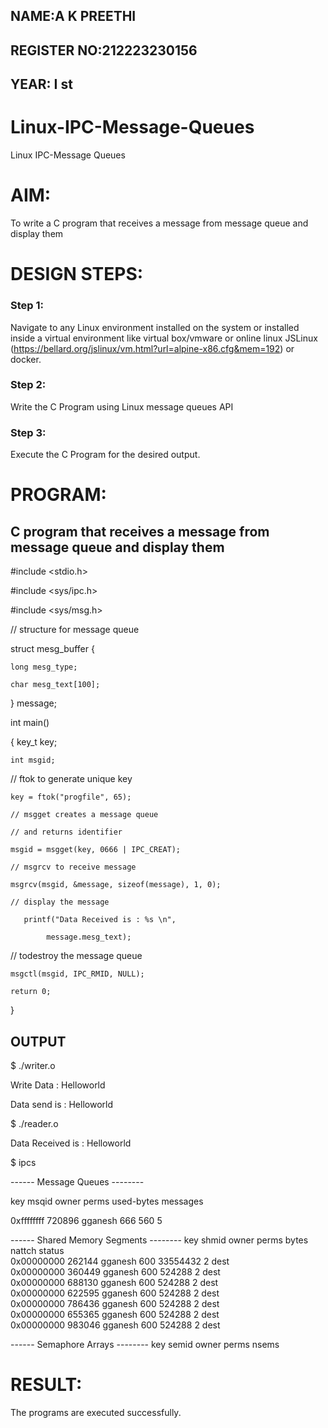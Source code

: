 ## NAME:A K PREETHI
## REGISTER NO:212223230156

## YEAR: I st
# Linux-IPC-Message-Queues
Linux IPC-Message Queues

# AIM:
To write a C program that receives a message from message queue and display them

# DESIGN STEPS:

### Step 1:

Navigate to any Linux environment installed on the system or installed inside a virtual environment like virtual box/vmware or online linux JSLinux (https://bellard.org/jslinux/vm.html?url=alpine-x86.cfg&mem=192) or docker.

### Step 2:

Write the C Program using Linux message queues API 

### Step 3:

Execute the C Program for the desired output. 

# PROGRAM:

## C program that receives a message from message queue and display them




#include <stdio.h>

#include <sys/ipc.h>

#include <sys/msg.h>

// structure for message queue

struct mesg_buffer {

	long mesg_type;
 
	char mesg_text[100];
 
} message;

int main()

{
	key_t key;
 
	int msgid;
 
// ftok to generate unique key

	key = ftok("progfile", 65);
 
	// msgget creates a message queue
 
	// and returns identifier
 
	msgid = msgget(key, 0666 | IPC_CREAT);
 
	// msgrcv to receive message
 
	msgrcv(msgid, &message, sizeof(message), 1, 0);
 
	// display the message
 
       printf("Data Received is : %s \n",
 
			message.mesg_text);
   

// todestroy the message queue

	msgctl(msgid, IPC_RMID, NULL);
 
	return 0;
}




## OUTPUT

$ ./writer.o 

Write Data : Helloworld

Data send is : Helloworld 


$ ./reader.o 

Data Received is : Helloworld 


$ ipcs

------ Message Queues --------

key        msqid      owner      perms      used-bytes   messages    


0xffffffff 720896     gganesh    666        560          5      


------ Shared Memory Segments --------
key        shmid      owner      perms      bytes      nattch     status      
0x00000000 262144     gganesh    600        33554432   2          dest         
0x00000000 360449     gganesh    600        524288     2          dest         
0x00000000 688130     gganesh    600        524288     2          dest         
0x00000000 622595     gganesh    600        524288     2          dest         
0x00000000 786436     gganesh    600        524288     2          dest         
0x00000000 655365     gganesh    600        524288     2          dest         
0x00000000 983046     gganesh    600        524288     2          dest         

------ Semaphore Arrays --------
key        semid      owner      perms      nsems    



# RESULT:
The programs are executed successfully.
